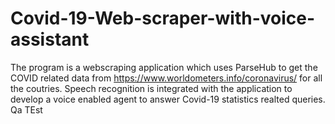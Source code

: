 # Covid-19-Web-scraper-with-voice-assistant

The program is a webscraping application which uses ParseHub to get the COVID related data from https://www.worldometers.info/coronavirus/ for all the coutries. Speech recognition is integrated with the application to develop a voice enabled agent to answer Covid-19 statistics realted queries.
Qa TEst

